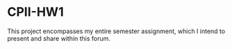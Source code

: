 # CPII-HW1
This project encompasses my entire semester assignment, which I intend to present and share within this forum.
